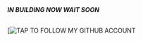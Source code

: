##


#### ***IN BUILDING NOW WAIT SOON***





##

[![***TAP TO FOLLOW MY GITHUB ACCOUNT***](https://github.com/FREDIE1) 
